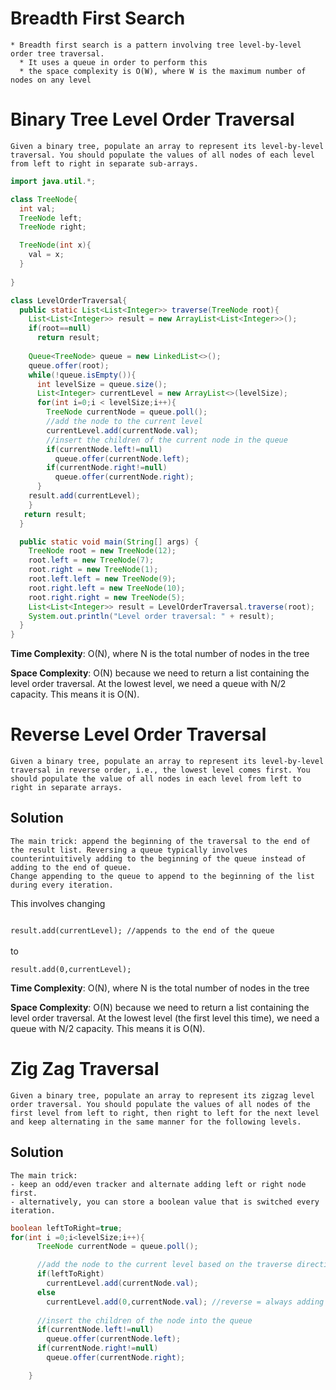 # Breadth First Search
``` 
* Breadth first search is a pattern involving tree level-by-level order tree traversal.
  * It uses a queue in order to perform this
  * the space complexity is O(W), where W is the maximum number of nodes on any level
```

# Binary Tree Level Order Traversal

```
Given a binary tree, populate an array to represent its level-by-level traversal. You should populate the values of all nodes of each level from left to right in separate sub-arrays.
```

```java
import java.util.*;

class TreeNode{
  int val;
  TreeNode left;
  TreeNode right;

  TreeNode(int x){
    val = x;
  }
  
}

class LevelOrderTraversal{
  public static List<List<Integer>> traverse(TreeNode root){
    List<List<Integer>> result = new ArrayList<List<Integer>>();
    if(root==null)
      return result;
    
    Queue<TreeNode> queue = new LinkedList<>();
    queue.offer(root);
    while(!queue.isEmpty()){
      int levelSize = queue.size();
      List<Integer> currentLevel = new ArrayList<>(levelSize);
      for(int i=0;i < levelSize;i++){
        TreeNode currentNode = queue.poll();
        //add the node to the current level
        currentLevel.add(currentNode.val);
        //insert the children of the current node in the queue
        if(currentNode.left!=null)
          queue.offer(currentNode.left);
        if(currentNode.right!=null)
          queue.offer(currentNode.right);
      }
    result.add(currentLevel);
    }
   return result; 
  }

  public static void main(String[] args) {
    TreeNode root = new TreeNode(12);
    root.left = new TreeNode(7);
    root.right = new TreeNode(1);
    root.left.left = new TreeNode(9);
    root.right.left = new TreeNode(10);
    root.right.right = new TreeNode(5);
    List<List<Integer>> result = LevelOrderTraversal.traverse(root);
    System.out.println("Level order traversal: " + result);
  }
}

```

**Time Complexity**: O(N), where N is the total number of nodes in the tree

**Space Complexity**: O(N) because we need to return a list containing the level order traversal. At the lowest level, we need a queue with N/2 capacity. This means it is O(N).


# Reverse Level Order Traversal
```
Given a binary tree, populate an array to represent its level-by-level traversal in reverse order, i.e., the lowest level comes first. You should populate the value of all nodes in each level from left to right in separate arrays.
```

## Solution
```
The main trick: append the beginning of the traversal to the end of the result list. Reversing a queue typically involves counterintuitively adding to the beginning of the queue instead of adding to the end of queue.
Change appending to the queue to append to the beginning of the list during every iteration.
```
This involves changing

<code>
result.add(currentLevel); //appends to the end of the queue
</code> <br>
to <br>
<code>
result.add(0,currentLevel);
</code>


**Time Complexity**: O(N), where N is the total number of nodes in the tree

**Space Complexity**: O(N) because we need to return a list containing the level order traversal. At the lowest level (the first level this time), we need a queue with N/2 capacity. This means it is O(N).


# Zig Zag Traversal
```
Given a binary tree, populate an array to represent its zigzag level order traversal. You should populate the values of all nodes of the first level from left to right, then right to left for the next level and keep alternating in the same manner for the following levels.
```


## Solution
```
The main trick: 
- keep an odd/even tracker and alternate adding left or right node first.
- alternatively, you can store a boolean value that is switched every iteration.
```

```java
boolean leftToRight=true;
for(int i =0;i<levelSize;i++){
      TreeNode currentNode = queue.poll();

      //add the node to the current level based on the traverse direction
      if(leftToRight)
        currentLevel.add(currentNode.val);
      else
        currentLevel.add(0,currentNode.val); //reverse = always adding to the beginning instead of end
      
      //insert the children of the node into the queue
      if(currentNode.left!=null)
        queue.offer(currentNode.left);
      if(currentNode.right!=null)
        queue.offer(currentNode.right);

    }
```

